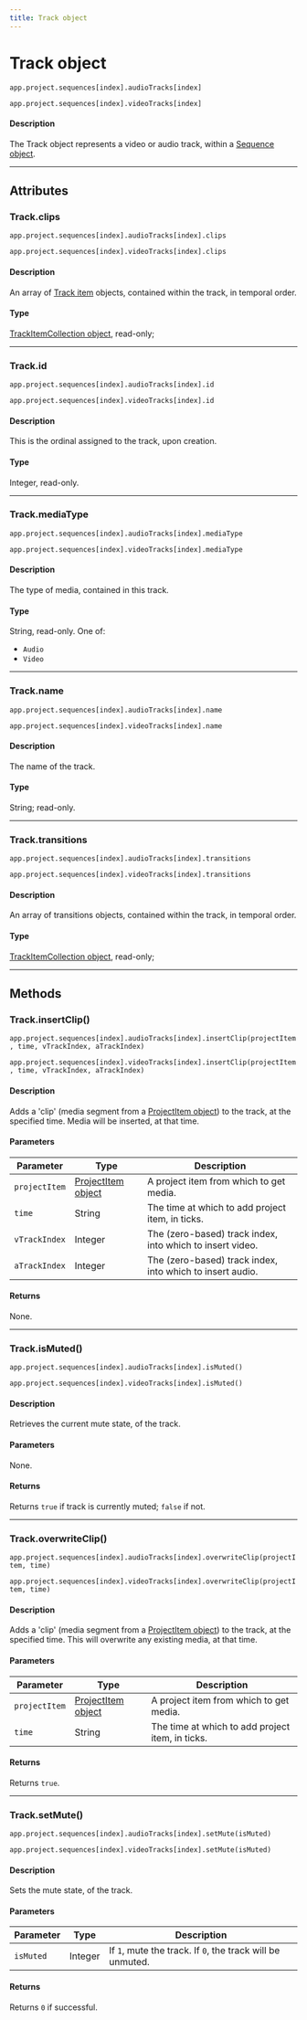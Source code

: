 ```yaml
---
title: Track object
---
```

# Track object

`app.project.sequences[index].audioTracks[index]`

`app.project.sequences[index].videoTracks[index]`

#### Description

The Track object represents a video or audio track, within a [Sequence object](../sequence).

---

## Attributes

### Track.clips

`app.project.sequences[index].audioTracks[index].clips`

`app.project.sequences[index].videoTracks[index].clips`

#### Description

An array of [Track item](../../item/trackitem) objects, contained within the track, in temporal order.

#### Type

[TrackItemCollection object](../../collection/trackitemcollection), read-only;

---

### Track.id

`app.project.sequences[index].audioTracks[index].id`

`app.project.sequences[index].videoTracks[index].id`

#### Description

This is the ordinal assigned to the track, upon creation.

#### Type

Integer, read-only.

---

### Track.mediaType

`app.project.sequences[index].audioTracks[index].mediaType`

`app.project.sequences[index].videoTracks[index].mediaType`

#### Description

The type of media, contained in this track.

#### Type

String, read-only. One of:

- `Audio`
- `Video`

---

### Track.name

`app.project.sequences[index].audioTracks[index].name`

`app.project.sequences[index].videoTracks[index].name`

#### Description

The name of the track.

#### Type

String; read-only.

---

### Track.transitions

`app.project.sequences[index].audioTracks[index].transitions`

`app.project.sequences[index].videoTracks[index].transitions`

#### Description

An array of transitions objects, contained within the track, in temporal order.

#### Type

[TrackItemCollection object](../../collection/trackitemcollection), read-only;

---

## Methods

### Track.insertClip()

`app.project.sequences[index].audioTracks[index].insertClip(projectItem, time, vTrackIndex, aTrackIndex)`

`app.project.sequences[index].videoTracks[index].insertClip(projectItem, time, vTrackIndex, aTrackIndex)`

#### Description

Adds a 'clip' (media segment from a [ProjectItem object](../../item/projectitem)) to the track, at the specified time. Media will be inserted, at that time.

#### Parameters

|   Parameter   |           Type           |              Description              |
| ------------- | -------------------------------------------- | --------------------------------------------------------- |
| `projectItem` | [ProjectItem object](../../item/projectitem) | A project item from which to get media.         |
| `time`        | String         | The time at which to add project item, in ticks.          |
| `vTrackIndex` | Integer                  | The (zero-based) track index, into which to insert video. |
| `aTrackIndex` | Integer                  | The (zero-based) track index, into which to insert audio. |

#### Returns

None.

---

### Track.isMuted()

`app.project.sequences[index].audioTracks[index].isMuted()`

`app.project.sequences[index].videoTracks[index].isMuted()`

#### Description

Retrieves the current mute state, of the track.

#### Parameters

None.

#### Returns

Returns `true` if track is currently muted; `false` if not.

---

### Track.overwriteClip()

`app.project.sequences[index].audioTracks[index].overwriteClip(projectItem, time)`

`app.project.sequences[index].videoTracks[index].overwriteClip(projectItem, time)`

#### Description

Adds a 'clip' (media segment from a [ProjectItem object](../../item/projectitem)) to the track, at the specified time. This will overwrite any existing media, at that time.

#### Parameters

|   Parameter   |           Type           |         Description          |
| ------------- | -------------------------------------------- | ------------------------------------------------ |
| `projectItem` | [ProjectItem object](../../item/projectitem) | A project item from which to get media.          |
| `time`        | String         | The time at which to add project item, in ticks. |

#### Returns

Returns `true`.

---

### Track.setMute()

`app.project.sequences[index].audioTracks[index].setMute(isMuted)`

`app.project.sequences[index].videoTracks[index].setMute(isMuted)`

#### Description

Sets the mute state, of the track.

#### Parameters

| Parameter |  Type   |              Description               |
| --------- | ------- | ---------------------------------------------------------- |
| `isMuted` | Integer | If `1`, mute the track. If `0`, the track will be unmuted. |

#### Returns

Returns `0` if successful.
